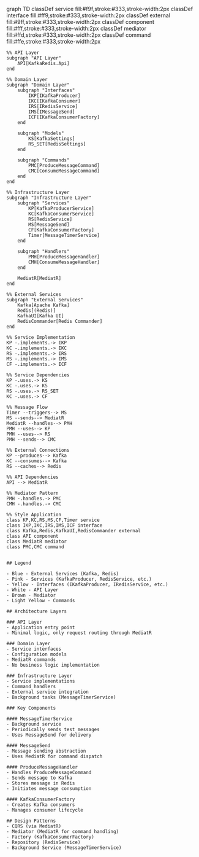 graph TD
    classDef service fill:#f9f,stroke:#333,stroke-width:2px
    classDef interface fill:#ff9,stroke:#333,stroke-width:2px
    classDef external fill:#9ff,stroke:#333,stroke-width:2px
    classDef component fill:#fff,stroke:#333,stroke-width:2px
    classDef mediator fill:#ffd,stroke:#333,stroke-width:2px
    classDef command fill:#ffe,stroke:#333,stroke-width:2px

    %% API Layer
    subgraph "API Layer"
        API[KafkaRedis.Api]
    end

    %% Domain Layer
    subgraph "Domain Layer"
        subgraph "Interfaces"
            IKP[IKafkaProducer]
            IKC[IKafkaConsumer]
            IRS[IRedisService]
            IMS[IMessageSend]
            ICF[IKafkaConsumerFactory]
        end

        subgraph "Models"
            KS[KafkaSettings]
            RS_SET[RedisSettings]
        end

        subgraph "Commands"
            PMC[ProduceMessageCommand]
            CMC[ConsumeMessageCommand]
        end
    end

    %% Infrastructure Layer
    subgraph "Infrastructure Layer"
        subgraph "Services"
            KP[KafkaProducerService]
            KC[KafkaConsumerService]
            RS[RedisService]
            MS[MessageSend]
            CF[KafkaConsumerFactory]
            Timer[MessageTimerService]
        end

        subgraph "Handlers"
            PMH[ProduceMessageHandler]
            CMH[ConsumeMessageHandler]
        end

        MediatR[MediatR]
    end

    %% External Services
    subgraph "External Services"
        Kafka[Apache Kafka]
        Redis[(Redis)]
        KafkaUI[Kafka UI]
        RedisCommander[Redis Commander]
    end

    %% Service Implementation
    KP -.implements.-> IKP
    KC -.implements.-> IKC
    RS -.implements.-> IRS
    MS -.implements.-> IMS
    CF -.implements.-> ICF

    %% Service Dependencies
    KP -.uses.-> KS
    KC -.uses.-> KS
    RS -.uses.-> RS_SET
    KC -.uses.-> CF

    %% Message Flow
    Timer --triggers--> MS
    MS --sends--> MediatR
    MediatR --handles--> PMH
    PMH --uses--> KP
    PMH --uses--> RS
    PMH --sends--> CMC
    
    %% External Connections
    KP --produces--> Kafka
    KC --consumes--> Kafka
    RS --caches--> Redis

    %% API Dependencies
    API --> MediatR
    
    %% Mediator Pattern
    PMH -.handles.-> PMC
    CMH -.handles.-> CMC

    %% Style Application
    class KP,KC,RS,MS,CF,Timer service
    class IKP,IKC,IRS,IMS,ICF interface
    class Kafka,Redis,KafkaUI,RedisCommander external
    class API component
    class MediatR mediator
    class PMC,CMC command
```

## Legend

- Blue - External Services (Kafka, Redis)
- Pink - Services (KafkaProducer, RedisService, etc.)
- Yellow - Interfaces (IKafkaProducer, IRedisService, etc.)
- White - API Layer
- Brown - Mediator
- Light Yellow - Commands

## Architecture Layers

### API Layer
- Application entry point
- Minimal logic, only request routing through MediatR

### Domain Layer
- Service interfaces
- Configuration models
- MediatR commands
- No business logic implementation

### Infrastructure Layer
- Service implementations
- Command handlers
- External service integration
- Background tasks (MessageTimerService)

### Key Components

#### MessageTimerService
- Background service
- Periodically sends test messages
- Uses MessageSend for delivery

#### MessageSend
- Message sending abstraction
- Uses MediatR for command dispatch

#### ProduceMessageHandler
- Handles ProduceMessageCommand
- Sends message to Kafka
- Stores message in Redis
- Initiates message consumption

#### KafkaConsumerFactory
- Creates Kafka consumers
- Manages consumer lifecycle

## Design Patterns
- CQRS (via MediatR)
- Mediator (MediatR for command handling)
- Factory (KafkaConsumerFactory)
- Repository (RedisService)
- Background Service (MessageTimerService)
